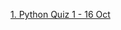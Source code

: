 <a href="https://forms.cloud.microsoft/r/HA0U1NWqEW?origin=lprLink" target="_blank">1. Python Quiz 1 - 16 Oct</a>
<br>